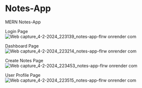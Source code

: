 # Notes-App
MERN Notes-App

Login Page
![Web capture_4-2-2024_223139_notes-app-flrw onrender com](https://github.com/vikaas-sharma/Notes-App/assets/134483699/bf431448-a19a-4633-88a1-6d0a5a79bb31)



Dashboard Page
![Web capture_4-2-2024_223214_notes-app-flrw onrender com](https://github.com/vikaas-sharma/Notes-App/assets/134483699/65e75411-45f2-45f0-b1ae-5c9f943c4927)


Create Notes Page
![Web capture_4-2-2024_223453_notes-app-flrw onrender com](https://github.com/vikaas-sharma/Notes-App/assets/134483699/736ecc18-55d5-4374-accb-8d70129142ed)


User Profile Page
![Web capture_4-2-2024_223515_notes-app-flrw onrender com](https://github.com/vikaas-sharma/Notes-App/assets/134483699/d6ee15c9-ac41-485d-86ad-8fd24954c6af)

